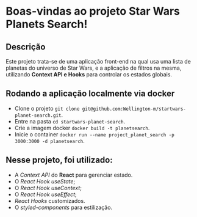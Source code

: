 # Boas-vindas ao projeto Star Wars Planets Search!


## Descrição
Este projeto trata-se de uma aplicação front-end na qual usa uma lista de planetas do universo de Star Wars, e a aplicação de filtros na mesma, utilizando **Context API e Hooks** para controlar os estados globais.


## Rodando a aplicação localmente via docker
* Clone o projeto ```git clone git@github.com:Wellington-m/startwars-planet-search.git```.
* Entre na pasta ```cd startwars-planet-search```.
* Crie a imagem docker ```docker build -t planetsearch```.
* Inicie o container ```docker run --name project_planet_search -p 3000:3000 -d planetsearch```.


## Nesse projeto, foi utilizado:

  * A _Context API_ do **React** para gerenciar estado.
  * O _React Hook useState_;
  * O _React Hook useContext_;
  * O _React Hook useEffect_;
  * _React Hooks_ customizados.
  * O _styled-components_ para estilização.

